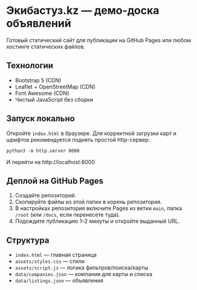 # Экибастуз.kz — демо-доска объявлений

Готовый статический сайт для публикации на GitHub Pages или любом хостинге статических файлов.

## Технологии
- Bootstrap 5 (CDN)
- Leaflet + OpenStreetMap (CDN)
- Font Awesome (CDN)
- Чистый JavaScript без сборки

## Запуск локально
Откройте `index.html` в браузере. Для корректной загрузки карт и шрифтов рекомендуется поднять простой http-сервер:
```
python3 -m http.server 8000
```
И перейти на http://localhost:8000

## Деплой на GitHub Pages
1. Создайте репозиторий.
2. Скопируйте файлы из этой папки в корень репозитория.
3. В настройках репозитория включите Pages из ветки `main`, папка `/root` (или `/docs`, если перенесете туда).
4. Подождите публикацию 1–2 минуты и откройте выданный URL.

## Структура
- `index.html` — главная страница
- `assets/styles.css` — стили
- `assets/script.js` — логика фильтров/поиска/карты
- `data/companies.json` — компании для карты и списка
- `data/listings.json` — объявления
